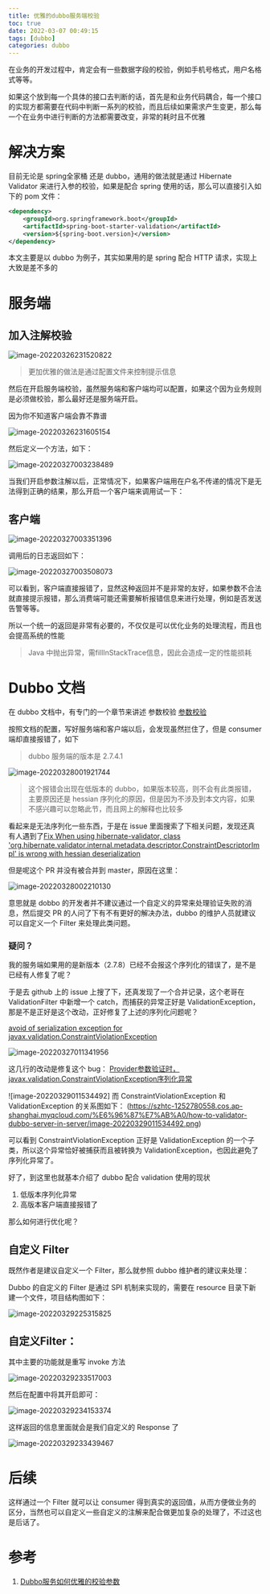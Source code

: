 ```yaml
---
title: 优雅的dubbo服务端校验
toc: true
date: 2022-03-07 00:49:15
tags: [dubbo]
categories: dubbo
---
```

在业务的开发过程中，肯定会有一些数据字段的校验，例如手机号格式，用户名格式等等。

如果这个放到每一个具体的接口去判断的话，首先是和业务代码耦合，每一个接口的实现方都需要在代码中判断一系列的校验，而且后续如果需求产生变更，那么每一个在业务中进行判断的方法都需要改变，非常的耗时且不优雅

# 解决方案
目前无论是 spring全家桶 还是 dubbo，通用的做法就是通过 Hibernate Validator 来进行入参的校验，如果是配合 spring 使用的话，那么可以直接引入如下的 pom 文件：
```xml
<dependency>
    <groupId>org.springframework.boot</groupId>
    <artifactId>spring-boot-starter-validation</artifactId>
    <version>${spring-boot.version}</version>
</dependency>
```

本文主要是以 dubbo 为例子，其实如果用的是 spring 配合 HTTP 请求，实现上大致是差不多的


# 服务端
## 加入注解校验

![image-20220326231520822](https://szhtc-1252780558.cos.ap-shanghai.myqcloud.com/%E6%96%87%E7%AB%A0/how-to-validator-dubbo-server-in-server/image-20220326231520822.png)
> 更加优雅的做法是通过配置文件来控制提示信息

然后在开启服务端校验，虽然服务端和客户端均可以配置，如果这个因为业务规则是必须做校验，那么最好还是服务端开启。

因为你不知道客户端会靠不靠谱

![image-20220326231605154](https://szhtc-1252780558.cos.ap-shanghai.myqcloud.com/%E6%96%87%E7%AB%A0/how-to-validator-dubbo-server-in-server/image-20220326231605154.png)

然后定义一个方法，如下：

![image-20220327003238489](https://szhtc-1252780558.cos.ap-shanghai.myqcloud.com/%E6%96%87%E7%AB%A0/how-to-validator-dubbo-server-in-server/image-20220327003238489.png)

当我们开启参数注解以后，正常情况下，如果客户端用在户名不传递的情况下是无法得到正确的结果，那么开启一个客户端来调用试一下：

## 客户端

![image-20220327003351396](https://szhtc-1252780558.cos.ap-shanghai.myqcloud.com/%E6%96%87%E7%AB%A0/how-to-validator-dubbo-server-in-server/image-20220327003351396.png)

调用后的日志返回如下：

![image-20220327003508073](https://szhtc-1252780558.cos.ap-shanghai.myqcloud.com/%E6%96%87%E7%AB%A0/how-to-validator-dubbo-server-in-server/image-20220327003508073.png)

可以看到，客户端直接报错了，显然这种返回并不是非常的友好，如果参数不合法就直接提示报错，那么消费端可能还需要解析报错信息来进行处理，例如是否发送告警等等。

所以一个统一的返回是非常有必要的，不仅仅是可以优化业务的处理流程，而且也会提高系统的性能

> Java 中抛出异常，需fillInStackTrace信息，因此会造成一定的性能损耗



# Dubbo 文档

在 dubbo 文档中，有专门的一个章节来讲述 参数校验 [参数校验](https://dubbo.apache.org/zh/docs/v2.7/user/examples/parameter-validation/)

按照文档的配置，写好服务端和客户端以后，会发现虽然拦住了，但是 consumer 端却直接报错了，如下
> dubbo 服务端的版本是 2.7.4.1

![image-20220328001921744](https://szhtc-1252780558.cos.ap-shanghai.myqcloud.com/%E6%96%87%E7%AB%A0/how-to-validator-dubbo-server-in-server/image-20220328001921744.png)

>  这个报错会出现在低版本的 dubbo，如果版本较高，则不会有此类报错，主要原因还是 hessian 序列化的原因，但是因为不涉及到本文内容，如果不感兴趣可以忽略此节，而且网上的解释也比较多

看起来是无法序列化一些东西，于是在 issue 里面搜索了下相关问题，发现还真有人遇到了[Fix When using hibernate-validator, class 'org.hibernate.validator.internal.metadata.descriptor.ConstraintDescriptorImpl' is wrong with hessian deserialization](https://github.com/apache/dubbo/pull/1708)

但是呢这个 PR 并没有被合并到 master，原因在这里：

![image-20220328002210130](https://szhtc-1252780558.cos.ap-shanghai.myqcloud.com/%E6%96%87%E7%AB%A0/how-to-validator-dubbo-server-in-server/image-20220328002210130.png)

意思就是 dobbo 的开发者并不建议通过一个自定义的异常来处理验证失败的消息，然后提交 PR 的人问了下有不有更好的解决办法，dubbo 的维护人员就建议可以自定义一个 Filter 来处理此类问题。

### 疑问？

我的服务端如果用的是新版本（2.7.8）已经不会报这个序列化的错误了，是不是已经有人修复了呢？

于是去 github 上的 issue 上搜了下，还真发现了一个合并记录，这个老哥在 ValidationFilter 中新增一个 catch，而捕获的异常正好是 ValidationException，那是不是正好是这个改动，正好修复了上述的序列化问题呢？

[avoid of serialization exception for javax.validation.ConstraintViolationException](https://github.com/apache/dubbo/pull/5672)

![image-20220327011341956](https://szhtc-1252780558.cos.ap-shanghai.myqcloud.com/%E6%96%87%E7%AB%A0/how-to-validator-dubbo-server-in-server/image-20220327011341956.png)

这几行的改动是修复这个 bug： [Provider参数验证时，javax.validation.ConstraintViolationException序列化异常](https://github.com/apache/dubbo/issues/5432)

![image-20220329011534492]
而 ConstraintViolationException 和 ValidationException 的关系图如下：
(https://szhtc-1252780558.cos.ap-shanghai.myqcloud.com/%E6%96%87%E7%AB%A0/how-to-validator-dubbo-server-in-server/image-20220329011534492.png)



可以看到 ConstraintViolationException 正好是 ValidationException 的一个子类，所以这个异常恰好被捕获而且被转换为 ValidationException，也因此避免了序列化异常了。

好了，到这里也就基本介绍了 dubbo 配合 validation 使用的现状
1. 低版本序列化异常
2. 高版本客户端直接报错了

那么如何进行优化呢？

## 自定义 Filter

既然作者是建议自定义一个 Filter，那么就参照 dubbo 维护者的建议来处理：

Dubbo 的自定义的 Filter 是通过 SPI 机制来实现的，需要在 resource 目录下新建一个文件，项目结构图如下：

![image-20220329225315825](https://szhtc-1252780558.cos.ap-shanghai.myqcloud.com/%E6%96%87%E7%AB%A0/how-to-validator-dubbo-server-in-server/image-20220329225315825.png)

## 自定义Filter：

其中主要的功能就是重写 invoke 方法

![image-20220329233517003](https://szhtc-1252780558.cos.ap-shanghai.myqcloud.com/%E6%96%87%E7%AB%A0/how-to-validator-dubbo-server-in-server/image-20220329233517003.png)

然后在配置中将其开启即可：

![image-20220329234153374](https://szhtc-1252780558.cos.ap-shanghai.myqcloud.com/%E6%96%87%E7%AB%A0/how-to-validator-dubbo-server-in-server/image-20220329234153374.png)



这样返回的信息里面就会是我们自定义的 Response 了

![image-20220329233439467](https://szhtc-1252780558.cos.ap-shanghai.myqcloud.com/%E6%96%87%E7%AB%A0/how-to-validator-dubbo-server-in-server/image-20220329233439467.png)



# 后续

这样通过一个 Filter 就可以让 consumer 得到真实的返回值，从而方便做业务的区分，当然也可以自定义一些自定义的注解来配合做更加复杂的处理了，不过这也是后话了。


# 参考
1. [Dubbo服务如何优雅的校验参数](https://mp.weixin.qq.com/s/0wtAGo12OtziVYt7YgGDlQ)